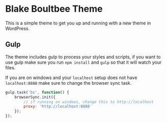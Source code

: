 # Blake Boultbee Theme

This is a simple theme to get you up and running with a new theme in WordPress. 

## Gulp

The theme includes gulp to process your styles and scripts, if you want to use gulp make sure you run `npm install` and `gulp` so that it will watch your files.

If you are on windows and your `localhost` setup does not have `localhost:8888` make sure to change the browser sync task.

```js
gulp.task('bs', function() {
    browserSync.init({
        // if running on windows, change this to http://localhost
        proxy: 'http://localhost:8888'
    });
});
```


